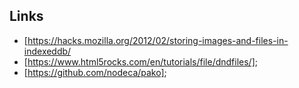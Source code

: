 ## Links
- [https://hacks.mozilla.org/2012/02/storing-images-and-files-in-indexeddb/
- [https://www.html5rocks.com/en/tutorials/file/dndfiles/];
- [https://github.com/nodeca/pako];
